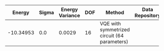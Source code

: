 | Energy             | Sigma   | Energy Variance   | DOF | Method                                                       | Data Repository |
|--------------------|---------|-------------------|-----|--------------------------------------------------------------|-----------------|
| -10.34953          | 0.0     | 0.0029            | 16  | VQE with symmetrized circuit (64 parameters)                 |                 |
